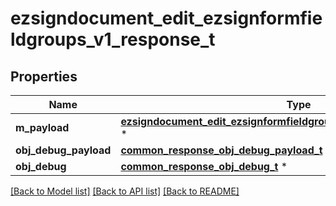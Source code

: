 # ezsigndocument_edit_ezsignformfieldgroups_v1_response_t

## Properties
Name | Type | Description | Notes
------------ | ------------- | ------------- | -------------
**m_payload** | [**ezsigndocument_edit_ezsignformfieldgroups_v1_response_m_payload_t**](ezsigndocument_edit_ezsignformfieldgroups_v1_response_m_payload.md) \* |  | 
**obj_debug_payload** | [**common_response_obj_debug_payload_t**](common_response_obj_debug_payload.md) \* |  | [optional] 
**obj_debug** | [**common_response_obj_debug_t**](common_response_obj_debug.md) \* |  | [optional] 

[[Back to Model list]](../README.md#documentation-for-models) [[Back to API list]](../README.md#documentation-for-api-endpoints) [[Back to README]](../README.md)


